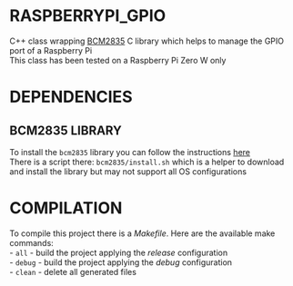 # RASPBERRYPI_GPIO
C++ class wrapping [BCM2835](http://www.airspayce.com/mikem/bcm2835) C library which helps to manage the GPIO port of a Raspberry Pi<br />
This class has been tested on a Raspberry Pi Zero W only

# DEPENDENCIES
## BCM2835 LIBRARY
To install the `bcm2835` library you can follow the instructions [here](http://www.airspayce.com/mikem/bcm2835)<br />
There is a script there: `bcm2835/install.sh` which is a helper to download and install the library but may not support all OS configurations

# COMPILATION
To compile this project there is a *Makefile*. Here are the available make commands:<br />
    - `all`   - build the project applying the *release* configuration<br />
    - `debug` - build the project applying the *debug* configuration<br />
    - `clean` - delete all generated files
